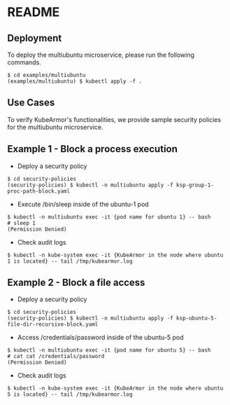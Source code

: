 # README

## Deployment

To deploy the multiubuntu microservice, please run the following commands.

```text
$ cd examples/multiubuntu
(examples/multiubuntu) $ kubectl apply -f .
```

## Use Cases

To verify KubeArmor's functionalities, we provide sample security policies for the multiubuntu microservice.

## Example 1 - Block a process execution

* Deploy a security policy

```text
$ cd security-policies
(security-policies) $ kubectl -n multiubuntu apply -f ksp-group-1-proc-path-block.yaml
```

* Execute /bin/sleep inside of the ubuntu-1 pod

```text
$ kubectl -n multiubuntu exec -it {pod name for ubuntu 1} -- bash
# sleep 1
(Permission Denied)
```

* Check audit logs

```text
$ kubectl -n kube-system exec -it {KubeArmor in the node where ubuntu 1 is located} -- tail /tmp/kubearmor.log
```

## Example 2 - Block a file access

* Deploy a security policy

```text
$ cd security-policies
(security-policies) $ kubectl -n multiubuntu apply -f ksp-ubuntu-5-file-dir-recursive-block.yaml
```

* Access /credentials/password inside of the ubuntu-5 pod

```text
$ kubectl -n multiubuntu exec -it {pod name for ubuntu 5} -- bash
# cat cat /credentials/password
(Permission Denied)
```

* Check audit logs

```text
$ kubectl -n kube-system exec -it {KubeArmor in the node where ubuntu 5 is located} -- tail /tmp/kubearmor.log
```

